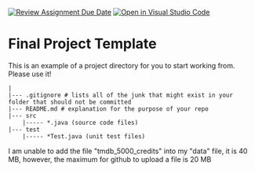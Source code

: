 [![Review Assignment Due Date](https://classroom.github.com/assets/deadline-readme-button-22041afd0340ce965d47ae6ef1cefeee28c7c493a6346c4f15d667ab976d596c.svg)](https://classroom.github.com/a/nK589Lr0)
[![Open in Visual Studio Code](https://classroom.github.com/assets/open-in-vscode-2e0aaae1b6195c2367325f4f02e2d04e9abb55f0b24a779b69b11b9e10269abc.svg)](https://classroom.github.com/online_ide?assignment_repo_id=18841715&assignment_repo_type=AssignmentRepo)
# Final Project Template

This is an example of a project directory for you to start working from. Please use it!


```text
|
|--- .gitignore # lists all of the junk that might exist in your folder that should not be committed
|--- README.md # explanation for the purpose of your repo
|--- src
    |----- *.java (source code files)
|--- test
    |----- *Test.java (unit test files)
```
I am unable to add the file "tmdb_5000_credits" into my "data" file, it is 40 MB, however, the maximum for github to upload a file is 20 MB
